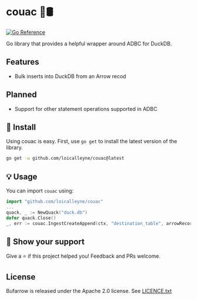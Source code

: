 couac 🦆🛢️ 
===================
[![Go Reference](https://pkg.go.dev/badge/github.com/loicalleyne/couac.svg)](https://pkg.go.dev/github.com/loicalleyne/couac)

Go library that provides a helpful wrapper around ADBC for DuckDB.

## Features 
- Bulk inserts into DuckDB from an Arrow recod

## Planned
- Support for other statement operations supported in ADBC

## 🚀 Install

Using couac is easy. First, use `go get` to install the latest version
of the library.

```sh
go get -u github.com/loicalleyne/couac@latest
```

## 💡 Usage

You can import `couac` using:

```go
import "github.com/loicalleyne/couac"
...
quack, _ := NewQuack("duck.db")
defer quack.Close()
_, err := couac.IngestCreateAppend(ctx, "destination_table", arrowRecord)
```

## 💫 Show your support

Give a ⭐️ if this project helped you!
Feedback and PRs welcome.

## License

Bufarrow is released under the Apache 2.0 license. See [LICENCE.txt](LICENCE.txt)